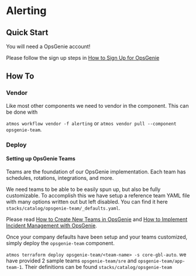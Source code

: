 # Alerting

## Quick Start

You will need a OpsGenie account!

Please follow the sign up steps in
[How to Sign Up for OpsGenie](https://docs.cloudposse.com/reference-architecture/how-to-guides/integrations/opsgenie/how-to-sign-up-for-opsgenie/)

## How To

### Vendor

Like most other components we need to vendor in the component. This can be done with

`atmos workflow vendor -f alerting` or `atmos vendor pull --component opsgenie-team`.

### Deploy

#### Setting up OpsGenie Teams

Teams are the foundation of our OpsGenie implementation. Each team has schedules, rotations, integrations, and more.

We need teams to be able to be easily spun up, but also be fully customizable. To accomplish this we have setup a
reference team YAML file with many options written out but left disabled. You can find it here
`stacks/catalog/opsgenie-team/_defaults.yaml`.

Please read
[How to Create New Teams in OpsGenie](https://docs.cloudposse.com/reference-architecture/how-to-guides/integrations/opsgenie/how-to-create-new-teams-in-opsgenie/)
and
[How to Implement Incident Management with OpsGenie](https://docs.cloudposse.com/reference-architecture/how-to-guides/integrations/opsgenie/).

Once your company defaults have been setup and your teams customized, simply deploy the `opsgenie-team` component.

`atmos terraform deploy opsgenie-team/<team-name> -s core-gbl-auto`. we have provided 2 sample teams `opsgenie-team/sre`
and `opsgenie-team/app-team-1`. Their definitions can be found `stacks/catalog/opsgenie-team`
